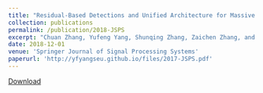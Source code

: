 ```yaml
---
title: "Residual-Based Detections and Unified Architecture for Massive MIMO Uplink"
collection: publications
permalink: /publication/2018-JSPS
excerpt: "Chuan Zhang, Yufeng Yang, Shunqing Zhang, Zaichen Zhang, and Xiaohu You (first two authors contribute equally)"
date: 2018-12-01
venue: 'Springer Journal of Signal Processing Systems'
paperurl: 'http://yfyangseu.github.io/files/2017-JSPS.pdf'
---
```


[Download](http://yfyangseu.github.io/files/2018-JSPS.pdf)
<!-- 
Recommended citation: Your Name, You. (2010). "Paper Title Number 2." <i>Journal 1</i>. 1(2).
 -->
